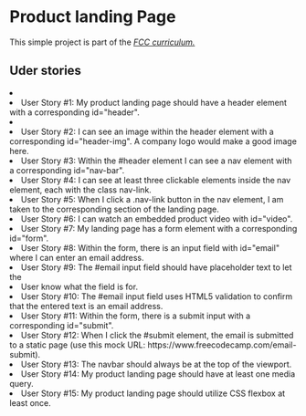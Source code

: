 <h1>Product landing Page</h1>

This simple project is part of the [*FCC curriculum.*](https://www.freecodecamp.org/learn/responsive-web-design/responsive-web-design-projects/build-a-product-landing-page)

<h2>Uder stories</h2>

<li><li>User Story #1: My product landing page should have a header element with a corresponding id="header".

<li><li>User Story #2: I can see an image within the header element with a corresponding id="header-img". A company logo would make a good image here.

<li>User Story #3: Within the #header element I can see a nav element with a corresponding id="nav-bar".

<li>User Story #4: I can see at least three clickable elements inside the nav element, each with the class nav-link.

<li>User Story #5: When I click a .nav-link button in the nav element, I am taken to the corresponding section of the landing page.

<li>User Story #6: I can watch an embedded product video with id="video".

<li>User Story #7: My landing page has a form element with a corresponding id="form".

<li>User Story #8: Within the form, there is an input field with id="email" where I can enter an email address.

<li>User Story #9: The #email input field should have placeholder text to let the <li>User know what the field is for.

<li>User Story #10: The #email input field uses HTML5 validation to confirm that the entered text is an email address.

<li>User Story #11: Within the form, there is a submit input with a corresponding id="submit".

<li>User Story #12: When I click the #submit element, the email is submitted to a static page (use this mock URL: https://www.freecodecamp.com/email-submit).

<li>User Story #13: The navbar should always be at the top of the viewport.

<li>User Story #14: My product landing page should have at least one media query.

<li>User Story #15: My product landing page should utilize CSS flexbox at least once.